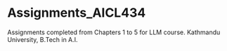 # Assignments_AICL434
Assignments completed from Chapters 1 to 5 for LLM course. Kathmandu University, B.Tech in A.I.
